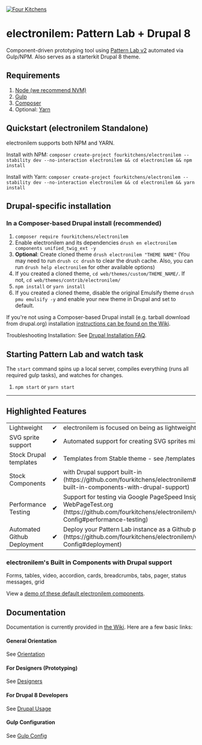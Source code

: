 [![Four Kitchens](https://img.shields.io/badge/4K-Four%20Kitchens-35AA4E.svg)](https://fourkitchens.com/)

# electronilem: Pattern Lab + Drupal 8

Component-driven prototyping tool using [Pattern Lab v2](http://patternlab.io/) automated via Gulp/NPM. Also serves as a starterkit Drupal 8 theme.

## Requirements

  1. [Node (we recommend NVM)](https://github.com/creationix/nvm)
  2. [Gulp](http://gulpjs.com/)
  3. [Composer](https://getcomposer.org/)
  4. Optional: [Yarn](https://github.com/yarnpkg/yarn)

## Quickstart (electronilem Standalone)
electronilem supports both NPM and YARN.

Install with NPM:
`composer create-project fourkitchens/electronilem --stability dev --no-interaction electronilem && cd electronilem && npm install`

Install with Yarn:
`composer create-project fourkitchens/electronilem --stability dev --no-interaction electronilem && cd electronilem && yarn install`

## Drupal-specific installation

### In a Composer-based Drupal install (recommended)

  1. `composer require fourkitchens/electronilem`
  2. Enable electronilem and its dependencies `drush en electronilem components unified_twig_ext -y`
  3. **Optional**: Create cloned theme `drush electronilem "THEME NAME"` (You may need to run `drush cc drush` to clear the drush cache. Also, you can run `drush help electronilem` for other available options)
  4. If you created a cloned theme, `cd web/themes/custom/THEME_NAME/`. If not, `cd web/themes/contrib/electronilem/`
  5. `npm install` or `yarn install`
  6. If you created a cloned theme, disable the original Emulsify theme `drush pmu emulsify -y` and enable your new theme in Drupal and set to default.

If you're not using a Composer-based Drupal install (e.g. tarball download from drupal.org) installation [instructions can be found on the Wiki](https://github.com/fourkitchens/electronilem/wiki/Installation).

Troubleshooting Installation: See [Drupal Installation FAQ](https://github.com/fourkitchens/electronilem/wiki/Installation#drupal-installation-faq).

## Starting Pattern Lab and watch task

The `start` command spins up a local server, compiles everything (runs all required gulp tasks), and watches for changes.

  1. `npm start` or `yarn start`

  ---

## Highlighted Features

<table><tbody>
<tr><td>Lightweight</td><td>✔</td><td>electronilem is focused on being as lightweight as possible.</td></tr>
<tr><td>SVG sprite support </td><td><strong>✔</strong></td><td>Automated support for creating SVG sprites mixins/classes.</td></tr>
<tr><td>Stock Drupal templates </td><td><strong>✔</strong></td><td>Templates from Stable theme - see /templates directory</td></tr>
<tr><td>Stock Components </td><td><strong>✔</strong></td><td>with Drupal support built-in (https://github.com/fourkitchens/electronilem#electronilems-built-in-components-with-drupal-support)</td></tr>
<tr><td>Performance Testing </td><td><strong>✔</strong></td><td>Support for testing via Google PageSpeed Insights and WebPageTest.org (https://github.com/fourkitchens/electronilem/wiki/Gulp-Config#performance-testing)</td></tr>
<tr><td>Automated Github Deployment </td><td><strong>✔</strong></td><td>Deploy your Pattern Lab instance as a Github page (https://github.com/fourkitchens/electronilem/wiki/Gulp-Config#deployment)</td></tr>
</tbody></table>

<h3 id="components">electronilem's Built in Components with Drupal support</h3>
Forms, tables, video, accordion, cards, breadcrumbs, tabs, pager, status messages, grid

View a [demo of these default electronilem components](https://fourkitchens.github.io/electronilem/pattern-lab/public/).

## Documentation
Documentation is currently provided in [the Wiki](https://github.com/fourkitchens/electronilem/wiki). Here are a few basic links:

#### General Orientation

See [Orientation](https://github.com/fourkitchens/electronilem/wiki/Orientation)

#### For Designers (Prototyping)

See [Designers](https://github.com/fourkitchens/electronilem/wiki/For-Designers)

#### For Drupal 8 Developers

See [Drupal Usage](https://github.com/fourkitchens/electronilem/wiki/Drupal-Usage)

#### Gulp Configuration

See [Gulp Config](https://github.com/fourkitchens/electronilem/wiki/Gulp-Config)
